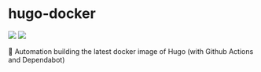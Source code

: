 # hugo-docker 

![](https://github.com/mayocream/pastebin-ipfs/actions/workflows/docker.yml/badge.svg)
![](https://img.shields.io/docker/v/mayocream/hugo?sort=semver)

🐳 Automation building the latest docker image of Hugo (with Github Actions and Dependabot)
